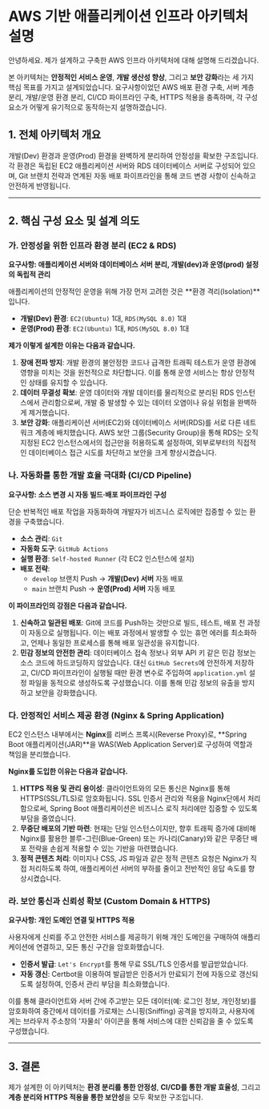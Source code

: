 # AWS 기반 애플리케이션 인프라 아키텍처 설명

안녕하세요. 제가 설계하고 구축한 AWS 인프라 아키텍처에 대해 설명해 드리겠습니다.

본 아키텍처는 **안정적인 서비스 운영**, **개발 생산성 향상**, 그리고 **보안 강화**라는 세 가지 핵심 목표를 가지고 설계되었습니다. 요구사항이었던 AWS 배포 환경 구축, 서버 계층 분리, 개발/운영 환경 분리, CI/CD 파이프라인 구축, HTTPS 적용을 충족하며, 각 구성 요소가 어떻게 유기적으로 동작하는지 설명하겠습니다.

## 1. 전체 아키텍처 개요

개발(Dev) 환경과 운영(Prod) 환경을 완벽하게 분리하여 안정성을 확보한 구조입니다. 각 환경은 독립된 EC2 애플리케이션 서버와 RDS 데이터베이스 서버로 구성되어 있으며, Git 브랜치 전략과 연계된 자동 배포 파이프라인을 통해 코드 변경 사항이 신속하고 안전하게 반영됩니다.

---

## 2. 핵심 구성 요소 및 설계 의도

### 가. 안정성을 위한 인프라 환경 분리 (EC2 & RDS)

**요구사항: 애플리케이션 서버와 데이터베이스 서버 분리, 개발(dev)과 운영(prod) 설정의 독립적 관리**

애플리케이션의 안정적인 운영을 위해 가장 먼저 고려한 것은 **환경 격리(Isolation)**입니다.

-   **개발(Dev) 환경**: `EC2(Ubuntu)` 1대, `RDS(MySQL 8.0)` 1대
-   **운영(Prod) 환경**: `EC2(Ubuntu)` 1대, `RDS(MySQL 8.0)` 1대

**제가 이렇게 설계한 이유는 다음과 같습니다.**

1.  **장애 전파 방지**: 개발 환경의 불안정한 코드나 급격한 트래픽 테스트가 운영 환경에 영향을 미치는 것을 원천적으로 차단합니다. 이를 통해 운영 서비스는 항상 안정적인 상태를 유지할 수 있습니다.
2.  **데이터 무결성 확보**: 운영 데이터와 개발 데이터를 물리적으로 분리된 RDS 인스턴스에서 관리함으로써, 개발 중 발생할 수 있는 데이터 오염이나 유실 위험을 완벽하게 제거했습니다.
3.  **보안 강화**: 애플리케이션 서버(EC2)와 데이터베이스 서버(RDS)를 서로 다른 네트워크 계층에 배치했습니다. AWS 보안 그룹(Security Group)을 통해 RDS는 오직 지정된 EC2 인스턴스에서의 접근만을 허용하도록 설정하여, 외부로부터의 직접적인 데이터베이스 접근 시도를 차단하고 보안을 크게 향상시켰습니다.

### 나. 자동화를 통한 개발 효율 극대화 (CI/CD Pipeline)

**요구사항: 소스 변경 시 자동 빌드·배포 파이프라인 구성**

단순 반복적인 배포 작업을 자동화하여 개발자가 비즈니스 로직에만 집중할 수 있는 환경을 구축했습니다.

-   **소스 관리**: `Git`
-   **자동화 도구**: `GitHub Actions`
-   **실행 환경**: `Self-hosted Runner` (각 EC2 인스턴스에 설치)
-   **배포 전략**:
    -   `develop` 브랜치 Push → **개발(Dev) 서버** 자동 배포
    -   `main` 브랜치 Push → **운영(Prod) 서버** 자동 배포

**이 파이프라인의 강점은 다음과 같습니다.**

1.  **신속하고 일관된 배포**: Git에 코드를 Push하는 것만으로 빌드, 테스트, 배포 전 과정이 자동으로 실행됩니다. 이는 배포 과정에서 발생할 수 있는 휴먼 에러를 최소화하고, 언제나 동일한 프로세스를 통해 배포 일관성을 유지합니다.
2.  **민감 정보의 안전한 관리**: 데이터베이스 접속 정보나 외부 API 키 같은 민감 정보는 소스 코드에 하드코딩하지 않았습니다. 대신 `GitHub Secrets`에 안전하게 저장하고, CI/CD 파이프라인이 실행될 때만 환경 변수로 주입하여 `application.yml` 설정 파일을 동적으로 생성하도록 구성했습니다. 이를 통해 민감 정보의 유출을 방지하고 보안을 강화했습니다.

### 다. 안정적인 서비스 제공 환경 (Nginx & Spring Application)

EC2 인스턴스 내부에서는 **Nginx**를 리버스 프록시(Reverse Proxy)로, **Spring Boot 애플리케이션(JAR)**을 WAS(Web Application Server)로 구성하여 역할과 책임을 분리했습니다.

**Nginx를 도입한 이유는 다음과 같습니다.**

1.  **HTTPS 적용 및 관리 용이성**: 클라이언트와의 모든 통신은 Nginx를 통해 HTTPS(SSL/TLS)로 암호화됩니다. SSL 인증서 관리와 적용을 Nginx단에서 처리함으로써, Spring Boot 애플리케이션은 비즈니스 로직 처리에만 집중할 수 있도록 부담을 줄였습니다.
2.  **무중단 배포의 기반 마련**: 현재는 단일 인스턴스이지만, 향후 트래픽 증가에 대비해 Nginx를 활용한 블루-그린(Blue-Green) 또는 카나리(Canary)와 같은 무중단 배포 전략을 손쉽게 적용할 수 있는 기반을 마련했습니다.
3.  **정적 콘텐츠 처리**: 이미지나 CSS, JS 파일과 같은 정적 콘텐츠 요청은 Nginx가 직접 처리하도록 하여, 애플리케이션 서버의 부하를 줄이고 전반적인 응답 속도를 향상시켰습니다.

### 라. 보안 통신과 신뢰성 확보 (Custom Domain & HTTPS)

**요구사항: 개인 도메인 연결 및 HTTPS 적용**

사용자에게 신뢰를 주고 안전한 서비스를 제공하기 위해 개인 도메인을 구매하여 애플리케이션에 연결하고, 모든 통신 구간을 암호화했습니다.

-   **인증서 발급**: `Let's Encrypt`를 통해 무료 SSL/TLS 인증서를 발급받았습니다.
-   **자동 갱신**: Certbot을 이용하여 발급받은 인증서가 만료되기 전에 자동으로 갱신되도록 설정하여, 인증서 관리 부담을 최소화했습니다.

이를 통해 클라이언트와 서버 간에 주고받는 모든 데이터(예: 로그인 정보, 개인정보)를 암호화하여 중간에서 데이터를 가로채는 스니핑(Sniffing) 공격을 방지하고, 사용자에게는 브라우저 주소창의 '자물쇠' 아이콘을 통해 서비스에 대한 신뢰감을 줄 수 있도록 구성했습니다.

---

## 3. 결론

제가 설계한 이 아키텍처는 **환경 분리를 통한 안정성**, **CI/CD를 통한 개발 효율성**, 그리고 **계층 분리와 HTTPS 적용을 통한 보안성**을 모두 확보한 구조입니다.
